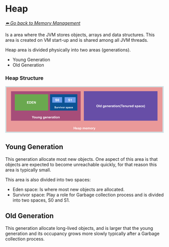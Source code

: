# Heap

*[:arrow_left: Go back to Memory Management](./MEMORY_MANAGEMENT.md)*

Is a area where the JVM stores objects, arrays and data structures. This area is created on VM start-up and is shared among all JVM threads.

Heap area is divided physically into two areas (generations).

- Young Generation
- Old Generation


### Heap Structure
![heap structure](./img/heap-structure.png)

## Young Generation

This generation allocate most new objects. One aspect of this area is that objects are expected to become unreachable quickly, for that reason this area is typically small.

This area is also divided into two spaces:

- Eden space: Is where most new objects are allocated.
- Survivor space: Play a role for Garbage collection process and is divided into two spaces, S0 and S1. 


## Old Generation

This generation allocate long-lived objects, and is larger that the young generation and its occupancy grows more slowly typically after a Garbage collection process.